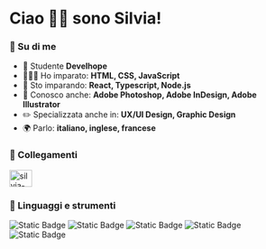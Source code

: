 <h1 align="left">Ciao 👋🏻 sono Silvia!</h1>

<h3 align="left">📝 Su di me</h3>

- 👾 Studente **Develhope**
- 👩🏻‍💻 Ho imparato: **HTML, CSS, JavaScript**
- 🌷 Sto imparando: **React, Typescript, Node.js**
- 💎 Conosco anche: **Adobe Photoshop, Adobe InDesign, Adobe Illustrator**
- ✏️ Specializzata anche in: **UX/UI Design, Graphic Design**
- 🌍 Parlo: **italiano, inglese, francese**

<h3 align="left">🚀 Collegamenti</h3>
<p align="left">
<a href="https://linkedin.com/in/silvia-baffi" target="blank"><img align="center" src="https://raw.githubusercontent.com/rahuldkjain/github-profile-readme-generator/master/src/images/icons/Social/linked-in-alt.svg" alt="silvia-baffi" height="30" width="40" /></a>
</p>

<h3 align="left">🔬 Linguaggi e strumenti</h3>
<p align="left"> <img alt="Static Badge" src="https://img.shields.io/badge/HTML-badge?style=flat-square&logo=html5&logoColor=white&logoSize=auto&color=%23E34F26"> <img alt="Static Badge" src="https://img.shields.io/badge/CSS-badge?style=flat-square&logo=css&logoColor=white&logoSize=auto&color=%23663399">
 <img alt="Static Badge" src="https://img.shields.io/badge/JavaScript-badge?style=flat-square&logo=javascript&logoColor=white&logoSize=auto&color=%23F7DF1E">
 <img alt="Static Badge" src="https://img.shields.io/badge/Git-badge?style=flat-square&logo=git&logoColor=white&logoSize=auto&color=%23000">
 <img alt="Static Badge" src="https://img.shields.io/badge/Figma-badge?style=flat-square&logo=figma&logoColor=white&logoSize=auto&color=%23F24E1E"> </p>
